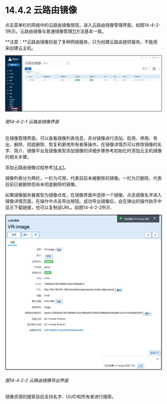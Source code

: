 # 14.4.2 云路由镜像

点击菜单栏的网络中的云路由镜像按钮，进入云路由镜像管理界面，如图14-4-2-1所示。云路由镜像与普通镜像管理[11](/Image/README.md)方法基本一致。

**注意：**云路由镜像封装了多种网络服务，只为创建云路由提供服务。不能用来创建云主机。

![png](../images/14-4-2-1.png "图14-4-2-1 云路由镜像界面")

###### 图14-4-2-1 云路由镜像界面

在镜像管理界面，可以查看镜像列表信息，并对镜像进行添加、启用、停用、导出、删除、彻底删除、恢复和更改所有者等操作。在镜像详情页可以修改镜像的名字、简介、镜像平台及镜像类型添加镜像的详细步骤参考初始化时添加云主机镜像的相关步骤。

添加云路由镜像过程参考[14.4.1](/Network/VR-network.md)。

镜像列表分为两栏，一栏为可用，代表目前未被删除的镜像。一栏为已删除，代表目前已被删除但尚未彻底删除的镜像。

如果镜像服务器类型为镜像仓库，在镜像界面中选择一个镜像，点击镜像名字进入镜像详情页面，在操作中点击导出按钮。成功导出镜像后，会在弹出的操作助手中显示下载链接，也可以复制该URL。如图14-4-2-2所示.

![png](../images/14-4-2-2.png "图14-4-2-2 云路由镜像界面")

###### 图14-4-2-2 云路由镜像导出界面

镜像资源的搜索目前支持名字、UUID和所有者进行搜索。

